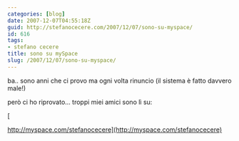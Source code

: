 ```yaml
---
categories: [blog]
date: 2007-12-07T04:55:18Z
guid: http://stefanocecere.com/2007/12/07/sono-su-myspace/
id: 616
tags:
- stefano cecere
title: sono su mySpace
slug: /2007/12/07/sono-su-myspace/
---
```


ba.. sono anni che ci provo ma ogni volta rinuncio (il sistema è fatto davvero male!)
  
però ci ho riprovato… troppi miei amici sono lì su:

[
  
http://myspace.com/stefanocecere](http://myspace.com/stefanocecere)